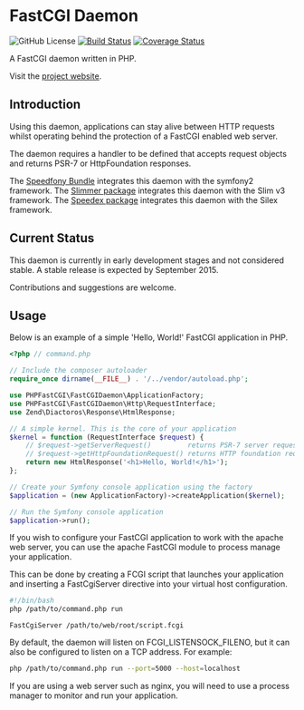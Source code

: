 # FastCGI Daemon

![GitHub License](https://img.shields.io/badge/license-GPLv2-blue.svg)
[![Build Status](https://travis-ci.org/PHPFastCGI/FastCGIDaemon.svg?branch=master)](https://travis-ci.org/PHPFastCGI/FastCGIDaemon)
[![Coverage Status](https://coveralls.io/repos/PHPFastCGI/FastCGIDaemon/badge.svg?branch=master)](https://coveralls.io/r/PHPFastCGI/FastCGIDaemon?branch=master)

A FastCGI daemon written in PHP.

Visit the [project website](http://phpfastcgi.github.io/).

## Introduction

Using this daemon, applications can stay alive between HTTP requests whilst operating behind the protection of a FastCGI enabled web server.

The daemon requires a handler to be defined that accepts request objects and returns PSR-7 or HttpFoundation responses.

The [Speedfony Bundle](https://github.com/PHPFastCGI/SpeedfonyBundle) integrates this daemon with the symfony2 framework.
The [Slimmer package](https://github.com/PHPFastCGI/Slimmer) integrates this daemon with the Slim v3 framework.
The [Speedex package](https://github.com/PHPFastCGI/Speedex) integrates this daemon with the Silex framework.

## Current Status

This daemon is currently in early development stages and not considered stable. A stable release is expected by September 2015.

Contributions and suggestions are welcome.

## Usage

Below is an example of a simple 'Hello, World!' FastCGI application in PHP.

```php
<?php // command.php

// Include the composer autoloader
require_once dirname(__FILE__) . '/../vendor/autoload.php';

use PHPFastCGI\FastCGIDaemon\ApplicationFactory;
use PHPFastCGI\FastCGIDaemon\Http\RequestInterface;
use Zend\Diactoros\Response\HtmlResponse;

// A simple kernel. This is the core of your application
$kernel = function (RequestInterface $request) {
    // $request->getServerRequest()         returns PSR-7 server request object
    // $request->getHttpFoundationRequest() returns HTTP foundation request object
    return new HtmlResponse('<h1>Hello, World!</h1>');
};

// Create your Symfony console application using the factory
$application = (new ApplicationFactory)->createApplication($kernel);

// Run the Symfony console application
$application->run();
```

If you wish to configure your FastCGI application to work with the apache web server, you can use the apache FastCGI module to process manage your application.

This can be done by creating a FCGI script that launches your application and inserting a FastCgiServer directive into your virtual host configuration.

```sh
#!/bin/bash
php /path/to/command.php run
```

```
FastCgiServer /path/to/web/root/script.fcgi
```

By default, the daemon will listen on FCGI_LISTENSOCK_FILENO, but it can also be configured to listen on a TCP address. For example:

```sh
php /path/to/command.php run --port=5000 --host=localhost
```

If you are using a web server such as nginx, you will need to use a process manager to monitor and run your application.
